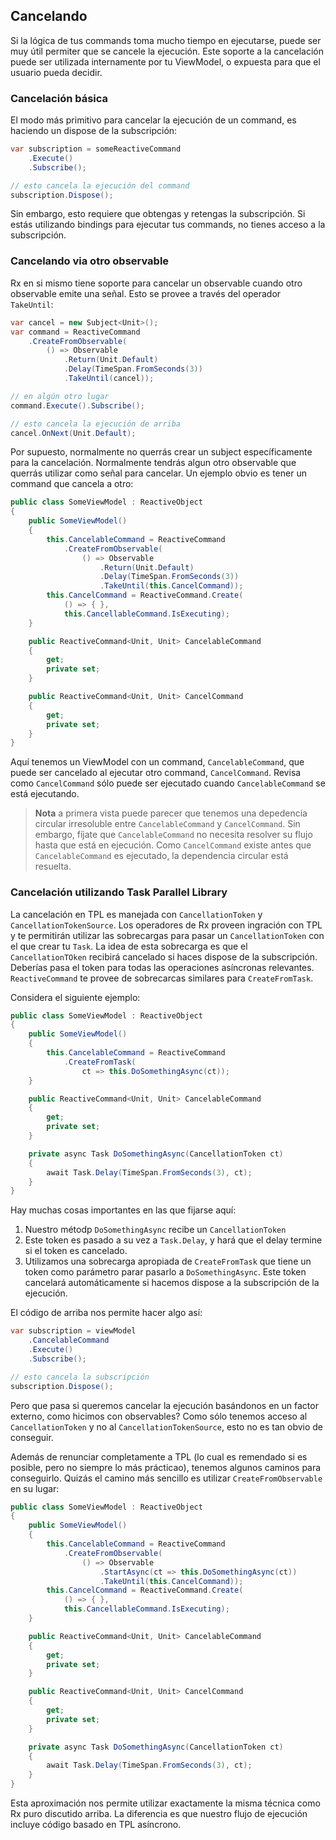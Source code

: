 ## Cancelando

Si la lógica de tus commands toma mucho tiempo en ejecutarse, puede ser muy útil permiter que se cancele la ejecución. Este soporte a la cancelación puede ser utilizada internamente por tu ViewModel, o expuesta para que el usuario pueda decidir.

### Cancelación básica

El modo más primitivo para cancelar la ejecución de un command, es haciendo un dispose de la subscripción:

```cs
var subscription = someReactiveCommand
    .Execute()
    .Subscribe();

// esto cancela la ejecución del command
subscription.Dispose();
```

Sin embargo, esto requiere que obtengas y retengas la subscripción. Si estás utilizando bindings para ejecutar tus commands, no tienes acceso a la subscripción.

### Cancelando via otro observable

Rx en si mismo tiene soporte para cancelar un observable cuando otro observable emite una señal. Esto se provee a través del operador `TakeUntil`:

```cs
var cancel = new Subject<Unit>();
var command = ReactiveCommand
    .CreateFromObservable(
        () => Observable
            .Return(Unit.Default)
            .Delay(TimeSpan.FromSeconds(3))
            .TakeUntil(cancel));

// en algún otro lugar
command.Execute().Subscribe();

// esto cancela la ejecución de arriba
cancel.OnNext(Unit.Default);
```

Por supuesto, normalmente no querrás crear un subject específicamente para la cancelación. Normalmente tendrás algun otro observable que querrás utilizar como señal para cancelar. Un ejemplo obvio es tener un command que cancela a otro:

```cs
public class SomeViewModel : ReactiveObject
{
    public SomeViewModel()
    {
        this.CancelableCommand = ReactiveCommand
            .CreateFromObservable(
                () => Observable
                    .Return(Unit.Default)
                    .Delay(TimeSpan.FromSeconds(3))
                    .TakeUntil(this.CancelCommand));
        this.CancelCommand = ReactiveCommand.Create(
            () => { },
            this.CancellableCommand.IsExecuting);
    }

    public ReactiveCommand<Unit, Unit> CancelableCommand
    {
        get;
        private set;
    }

    public ReactiveCommand<Unit, Unit> CancelCommand
    {
        get;
        private set;
    }
}
```

Aquí tenemos un ViewModel con un command, `CancelableCommand`, que puede ser cancelado al ejecutar otro command, `CancelCommand`. Revisa como `CancelCommand` sólo puede ser ejecutado cuando `CancelableCommand` se está ejecutando.

> **Nota** a primera vista puede parecer que tenemos una depedencia circular irresoluble entre `CancelableCommand` y `CancelCommand`. Sin embargo, fíjate que `CancelableCommand` no necesita resolver su flujo hasta que está en ejecución. Como `CancelCommand` existe antes que `CancelableCommand` es ejecutado, la dependencia circular está resuelta.

### Cancelación utilizando Task Parallel Library

La cancelación en TPL es manejada con `CancellationToken` y `CancellationTokenSource`. Los operadores de Rx proveen ingración con TPL y te permitirán utilizar las sobrecargas para pasar un `CancellationToken` con el que crear tu `Task`. La idea de esta sobrecarga es que el `CancellationTOken` recibirá cancelado si haces dispose de la subscripción. Deberías pasa el token para todas las operaciones asíncronas relevantes. `ReactiveCommand` te provee de sobrecarcas similares para `CreateFromTask`.

Considera el siguiente ejemplo:

```cs
public class SomeViewModel : ReactiveObject
{
    public SomeViewModel()
    {
        this.CancelableCommand = ReactiveCommand
            .CreateFromTask(
                ct => this.DoSomethingAsync(ct));
    }

    public ReactiveCommand<Unit, Unit> CancelableCommand
    {
        get;
        private set;
    }

    private async Task DoSomethingAsync(CancellationToken ct)
    {
        await Task.Delay(TimeSpan.FromSeconds(3), ct);
    }
}
```

Hay muchas cosas importantes en las que fijarse aquí:

1. Nuestro métodp `DoSomethingAsync` recibe un `CancellationToken`
2. Este token es pasado a su vez a `Task.Delay`, y hará que el delay termine si el token es cancelado.
3. Utilizamos una sobrecarga apropiada de `CreateFromTask` que tiene un token como parámetro parar pasarlo a `DoSomethingAsync`. Este token cancelará automáticamente si hacemos dispose a la subscripción de la ejecución.

El código de arriba nos permite hacer algo así:

```cs
var subscription = viewModel
    .CancelableCommand
    .Execute()
    .Subscribe();

// esto cancela la subscripción
subscription.Dispose();
```

Pero que pasa si queremos cancelar la ejecución basándonos en un factor externo, como hicimos con observables? Como sólo tenemos acceso al `CancellationToken` y no al `CancellationTokenSource`, esto no es tan obvio de conseguir.

Además de renunciar completamente a TPL \(lo cual es remendado si es posible, pero no siempre lo más prácticao\), tenemos algunos caminos para conseguirlo. Quizás el camino más sencillo es utilizar `CreateFromObservable` en su lugar:

```cs
public class SomeViewModel : ReactiveObject
{
    public SomeViewModel()
    {
        this.CancelableCommand = ReactiveCommand
            .CreateFromObservable(
                () => Observable
                    .StartAsync(ct => this.DoSomethingAsync(ct))
                    .TakeUntil(this.CancelCommand));
        this.CancelCommand = ReactiveCommand.Create(
            () => { },
            this.CancellableCommand.IsExecuting);
    }

    public ReactiveCommand<Unit, Unit> CancelableCommand
    {
        get;
        private set;
    }

    public ReactiveCommand<Unit, Unit> CancelCommand
    {
        get;
        private set;
    }

    private async Task DoSomethingAsync(CancellationToken ct)
    {
        await Task.Delay(TimeSpan.FromSeconds(3), ct);
    }
}
```

Esta aproximación nos permite utilizar exactamente la misma técnica como Rx puro discutido arriba. La diferencia es que nuestro flujo de ejecución incluye código basado en TPL asíncrono.

